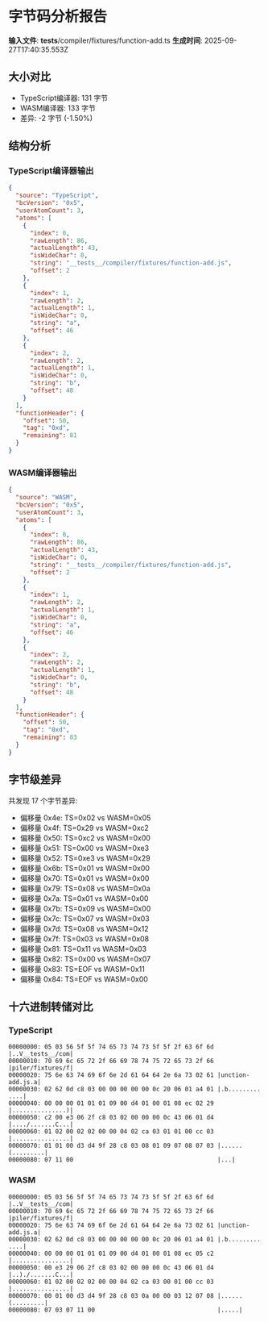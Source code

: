 # 字节码分析报告

**输入文件**: __tests__/compiler/fixtures/function-add.ts
**生成时间**: 2025-09-27T17:40:35.553Z

## 大小对比

- TypeScript编译器: 131 字节
- WASM编译器: 133 字节
- 差异: -2 字节 (-1.50%)

## 结构分析

### TypeScript编译器输出
```json
{
  "source": "TypeScript",
  "bcVersion": "0x5",
  "userAtomCount": 3,
  "atoms": [
    {
      "index": 0,
      "rawLength": 86,
      "actualLength": 43,
      "isWideChar": 0,
      "string": "__tests__/compiler/fixtures/function-add.js",
      "offset": 2
    },
    {
      "index": 1,
      "rawLength": 2,
      "actualLength": 1,
      "isWideChar": 0,
      "string": "a",
      "offset": 46
    },
    {
      "index": 2,
      "rawLength": 2,
      "actualLength": 1,
      "isWideChar": 0,
      "string": "b",
      "offset": 48
    }
  ],
  "functionHeader": {
    "offset": 50,
    "tag": "0xd",
    "remaining": 81
  }
}
```

### WASM编译器输出
```json
{
  "source": "WASM",
  "bcVersion": "0x5",
  "userAtomCount": 3,
  "atoms": [
    {
      "index": 0,
      "rawLength": 86,
      "actualLength": 43,
      "isWideChar": 0,
      "string": "__tests__/compiler/fixtures/function-add.js",
      "offset": 2
    },
    {
      "index": 1,
      "rawLength": 2,
      "actualLength": 1,
      "isWideChar": 0,
      "string": "a",
      "offset": 46
    },
    {
      "index": 2,
      "rawLength": 2,
      "actualLength": 1,
      "isWideChar": 0,
      "string": "b",
      "offset": 48
    }
  ],
  "functionHeader": {
    "offset": 50,
    "tag": "0xd",
    "remaining": 83
  }
}
```

## 字节级差异

共发现 17 个字节差异:

- 偏移量 0x4e: TS=0x02 vs WASM=0x05
- 偏移量 0x4f: TS=0x29 vs WASM=0xc2
- 偏移量 0x50: TS=0xc2 vs WASM=0x00
- 偏移量 0x51: TS=0x00 vs WASM=0xe3
- 偏移量 0x52: TS=0xe3 vs WASM=0x29
- 偏移量 0x6b: TS=0x01 vs WASM=0x00
- 偏移量 0x70: TS=0x01 vs WASM=0x00
- 偏移量 0x79: TS=0x08 vs WASM=0x0a
- 偏移量 0x7a: TS=0x01 vs WASM=0x00
- 偏移量 0x7b: TS=0x09 vs WASM=0x00
- 偏移量 0x7c: TS=0x07 vs WASM=0x03
- 偏移量 0x7d: TS=0x08 vs WASM=0x12
- 偏移量 0x7f: TS=0x03 vs WASM=0x08
- 偏移量 0x81: TS=0x11 vs WASM=0x03
- 偏移量 0x82: TS=0x00 vs WASM=0x07
- 偏移量 0x83: TS=EOF vs WASM=0x11
- 偏移量 0x84: TS=EOF vs WASM=0x00

## 十六进制转储对比

### TypeScript
```
00000000: 05 03 56 5f 5f 74 65 73 74 73 5f 5f 2f 63 6f 6d |..V__tests__/com|
00000010: 70 69 6c 65 72 2f 66 69 78 74 75 72 65 73 2f 66 |piler/fixtures/f|
00000020: 75 6e 63 74 69 6f 6e 2d 61 64 64 2e 6a 73 02 61 |unction-add.js.a|
00000030: 02 62 0d c8 03 00 00 00 00 00 0c 20 06 01 a4 01 |.b......... ....|
00000040: 00 00 00 01 01 01 09 00 d4 01 00 01 08 ec 02 29 |...............)|
00000050: c2 00 e3 06 2f c8 03 02 00 00 00 0c 43 06 01 d4 |..../.......C...|
00000060: 01 02 00 02 02 00 00 04 02 ca 03 01 01 00 cc 03 |................|
00000070: 01 01 00 d3 d4 9f 28 c8 03 08 01 09 07 08 07 03 |......(.........|
00000080: 07 11 00                                        |...|
```

### WASM
```
00000000: 05 03 56 5f 5f 74 65 73 74 73 5f 5f 2f 63 6f 6d |..V__tests__/com|
00000010: 70 69 6c 65 72 2f 66 69 78 74 75 72 65 73 2f 66 |piler/fixtures/f|
00000020: 75 6e 63 74 69 6f 6e 2d 61 64 64 2e 6a 73 02 61 |unction-add.js.a|
00000030: 02 62 0d c8 03 00 00 00 00 00 0c 20 06 01 a4 01 |.b......... ....|
00000040: 00 00 00 01 01 01 09 00 d4 01 00 01 08 ec 05 c2 |................|
00000050: 00 e3 29 06 2f c8 03 02 00 00 00 0c 43 06 01 d4 |..)./.......C...|
00000060: 01 02 00 02 02 00 00 04 02 ca 03 00 01 00 cc 03 |................|
00000070: 00 01 00 d3 d4 9f 28 c8 03 0a 00 00 03 12 07 08 |......(.........|
00000080: 07 03 07 11 00                                  |.....|
```